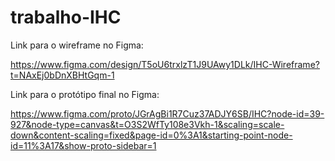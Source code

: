 # trabalho-IHC


Link para o wireframe no Figma:

https://www.figma.com/design/T5oU6trxlzT1J9UAwy1DLk/IHC-Wireframe?t=NAxEj0bDnXBHtGqm-1

Link para o protótipo final no Figma:

https://www.figma.com/proto/JGrAgBi1R7Cuz37ADJY6SB/IHC?node-id=39-927&node-type=canvas&t=O3S2WfTy108e3Vkh-1&scaling=scale-down&content-scaling=fixed&page-id=0%3A1&starting-point-node-id=11%3A17&show-proto-sidebar=1
